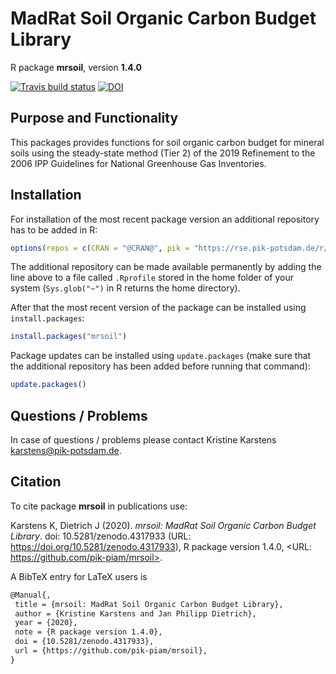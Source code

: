# MadRat Soil Organic Carbon Budget Library

R package **mrsoil**, version **1.4.0**

[![Travis build status](https://travis-ci.com/pik-piam/mrsoil.svg?branch=master)](https://travis-ci.com/pik-piam/mrsoil) [![DOI](https://zenodo.org/badge/DOI/10.5281/zenodo.4317933.svg)](https://doi.org/10.5281/zenodo.4317933) 

## Purpose and Functionality

This packages provides functions for soil organic carbon budget for mineral soils using the steady-state method (Tier 2) of the 2019 Refinement to the 2006 IPP Guidelines for National Greenhouse Gas Inventories.


## Installation

For installation of the most recent package version an additional repository has to be added in R:

```r
options(repos = c(CRAN = "@CRAN@", pik = "https://rse.pik-potsdam.de/r/packages"))
```
The additional repository can be made available permanently by adding the line above to a file called `.Rprofile` stored in the home folder of your system (`Sys.glob("~")` in R returns the home directory).

After that the most recent version of the package can be installed using `install.packages`:

```r 
install.packages("mrsoil")
```

Package updates can be installed using `update.packages` (make sure that the additional repository has been added before running that command):

```r 
update.packages()
```

## Questions / Problems

In case of questions / problems please contact Kristine Karstens <karstens@pik-potsdam.de>.

## Citation

To cite package **mrsoil** in publications use:

Karstens K, Dietrich J (2020). _mrsoil: MadRat Soil Organic Carbon Budget Library_. doi: 10.5281/zenodo.4317933 (URL:
https://doi.org/10.5281/zenodo.4317933), R package version 1.4.0, <URL: https://github.com/pik-piam/mrsoil>.

A BibTeX entry for LaTeX users is

 ```latex
@Manual{,
  title = {mrsoil: MadRat Soil Organic Carbon Budget Library},
  author = {Kristine Karstens and Jan Philipp Dietrich},
  year = {2020},
  note = {R package version 1.4.0},
  doi = {10.5281/zenodo.4317933},
  url = {https://github.com/pik-piam/mrsoil},
}
```


